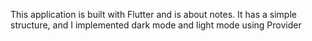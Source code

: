 This application is built with Flutter and is about notes. It has a simple structure, and I implemented dark mode and light mode using Provider
